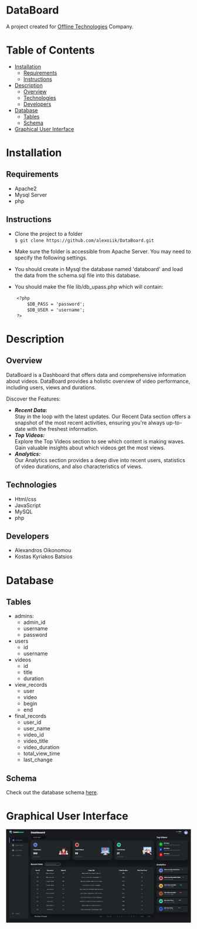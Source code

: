 # DataBoard

A project created for [Offline Technologies](https://www.offlinetechnologies.gr) Company.

Table of Contents
=================
   * [Installation](#installation)
      * [Requirements](#requirements)
      * [Instructions](#instructions)
   * [Description](#description)
       * [Overview](#overview)
       * [Technologies](#technologies)
       * [Developers](#developers)
   * [Database](#database)
       * [Tables](#tables)
       * [Schema](#schema)
   * [Graphical User Interface](#graphical-user-interface)


# Installation

## Requirements

* Apache2
* Mysql Server
* php

## Instructions

* Clone the project to a folder <br/>
  `$ git clone https://github.com/alexoiik/DataBoard.git`

 * Make sure the folder is accessible from Apache Server. You may need to specify the following settings.

 * You should create in Mysql the database named 'databoard' and load the data from the schema.sql file into this database.

 * You should make the file lib/db_upass.php which will contain:
```
    <?php
        $DB_PASS = 'password';
        $DB_USER = 'username';
    ?>
```


# Description

## Overview

DataBoard is a Dashboard that offers data and comprehensive information about videos. DataBoard provides a holistic overview of video performance, including users, views and durations.

Discover the Features: <br/>
  - ***Recent Data:*** <br/>
      Stay in the loop with the latest updates. Our Recent Data section offers a snapshot of the most recent activities, ensuring you're always up-to-date with the freshest information.
  - ***Top Videos:*** <br/>
      Explore the Top Videos section to see which content is making waves. Gain valuable insights about which videos get the most views.
  - ***Analytics:*** <br/>
      Our Analytics section provides a deep dive into recent users, statistics of video durations, and also characteristics of views.

## Technologies

* Html/css
* JavaScript
* MySQL
* php

## Developers

- Alexandros Oikonomou
- Kostas Kyriakos Batsios

# Database

## Tables

  - admins:
      - admin_id
      - username
      - password
  - users
      - id
      - username
  - videos
      - id
      - title
      - duration
  - view_records
      - user
      - video
      - begin
      - end
  - final_records
      - user_id
      - user_name
      - video_id
      - video_title
      - video_duration
      - total_view_time
      - last_change

## Schema

Check out the database schema [here](img/DataBoard_DB.png).

# Graphical User Interface

![Dashboard](/img/dashboard.png?raw=true "Dashboard") 
